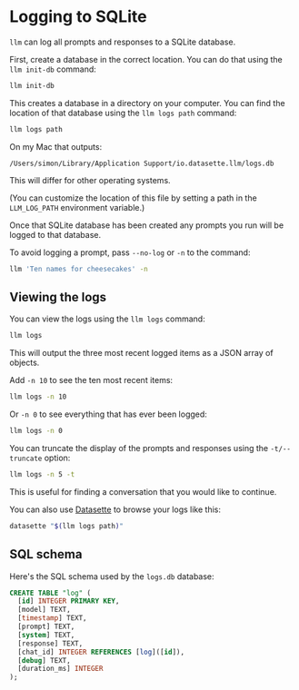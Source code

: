 # Logging to SQLite

`llm` can log all prompts and responses to a SQLite database.

First, create a database in the correct location. You can do that using the `llm init-db` command:

```bash
llm init-db
```
This creates a database in a directory on your computer. You can find the location of that database using the `llm logs path` command:

```bash
llm logs path
```
On my Mac that outputs:
```
/Users/simon/Library/Application Support/io.datasette.llm/logs.db
```
This will differ for other operating systems.

(You can customize the location of this file by setting a path in the `LLM_LOG_PATH` environment variable.)

Once that SQLite database has been created any prompts you run will be logged to that database.

To avoid logging a prompt, pass `--no-log` or `-n` to the command:
```bash
llm 'Ten names for cheesecakes' -n
```
## Viewing the logs

You can view the logs using the `llm logs` command:
```bash
llm logs
```
This will output the three most recent logged items as a JSON array of objects.

Add `-n 10` to see the ten most recent items:
```bash
llm logs -n 10
```
Or `-n 0` to see everything that has ever been logged:
```bash
llm logs -n 0
```
You can truncate the display of the prompts and responses using the `-t/--truncate` option:
```bash
llm logs -n 5 -t
```
This is useful for finding a conversation that you would like to continue.

You can also use [Datasette](https://datasette.io/) to browse your logs like this:

```bash
datasette "$(llm logs path)"
```
## SQL schema

Here's the SQL schema used by the `logs.db` database:

<!-- [[[cog
import cog
from llm.migrations import migrate
import sqlite_utils
import re
db = sqlite_utils.Database(memory=True)
migrate(db)
schema = db["log"].schema

def cleanup_sql(sql):
    first_line = sql.split('(')[0]
    inner = re.search(r'\((.*)\)', sql, re.DOTALL).group(1)
    columns = [l.strip() for l in inner.split(',')]
    return first_line + '(\n  ' + ',\n  '.join(columns) + '\n);'

cog.out(
    "```sql\n{}\n```\n".format(cleanup_sql(schema))
)
]]] -->
```sql
CREATE TABLE "log" (
  [id] INTEGER PRIMARY KEY,
  [model] TEXT,
  [timestamp] TEXT,
  [prompt] TEXT,
  [system] TEXT,
  [response] TEXT,
  [chat_id] INTEGER REFERENCES [log]([id]),
  [debug] TEXT,
  [duration_ms] INTEGER
);
```
<!-- [[[end]]] -->
